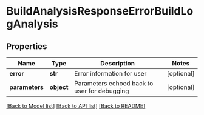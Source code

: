 # BuildAnalysisResponseErrorBuildLogAnalysis

## Properties
Name | Type | Description | Notes
------------ | ------------- | ------------- | -------------
**error** | **str** | Error information for user | [optional]
**parameters** | **object** | Parameters echoed back to user for debugging | [optional]

[[Back to Model list]](../README.md#documentation-for-models) [[Back to API list]](../README.md#documentation-for-api-endpoints) [[Back to README]](../README.md)

